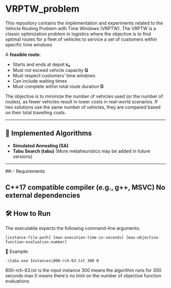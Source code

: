 # VRPTW_problem
This repository contains the implementation and experiments related to the Vehicle Routing Problem with Time Windows (VRPTW). The VRPTW is a classic optimization problem in logistics where the objective is to find optimal routes for a fleet of vehicles to service a set of customers within specific time windows

A **feasible route**:
- Starts and ends at depot **𝑣₀**
- Must not exceed vehicle capacity **Q**
- Must respect customers’ time windows
- Can include waiting times
- Must complete within total route duration **D**

The objective is to minimize the number of vehicles used (or the number of routes), as fewer vehicles result in lower costs in real-world scenarios. If two solutions use the same number of vehicles, they are compared based on their total travelling costs.

---

## 🚀 Implemented Algorithms

- **Simulated Annealing (SA)**
- **Tabu Search (tabu)**
(More metaheuristics may be added in future versions)

---
##✅ Requirements

C++17 compatible compiler (e.g., g++, MSVC)
No external dependencies
---

## 🛠️ How to Run
The executable expects the following command-line arguments:
```terminal
[instance-file-path] [max-execution-time-in-seconds] [max-objective-function-evaluation-number]
```
📌 Example:
```terminal
.\tabu.exe Instances\800-rch-63.txt 300 0
```
800-rch-63.txt is the input instance
300 means the algorithm runs for 300 seconds max
0 means there's no limit on the number of objective function evaluations

